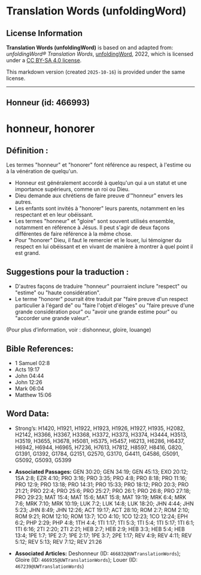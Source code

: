# Translation Words (unfoldingWord)

## License Information

**Translation Words (unfoldingWord)** is based on and adapted from: _unfoldingWord® Translation Words_, [unfoldingWord](https://unfoldingword.org/utw), 2022, which is licensed under a [CC BY-SA 4.0 license](https://creativecommons.org/licenses/by-sa/4.0/legalcode.en).

This markdown version (created `2025-10-16`) is provided under the same license.



--------------------------------

## Honneur (id: 466993)

honneur, honorer
================

Définition :
------------

Les termes "honneur" et "honorer" font référence au respect, à l'estime ou à la vénération de quelqu'un.

* Honneur est généralement accordé à quelqu'un qui a un statut et une importance supérieurs, comme un roi ou Dieu.
* Dieu demande aux chrétiens de faire preuve d'"honneur" envers les autres.
* Les enfants sont invités à "honorer" leurs parents, notamment en les respectant et en leur obéissant.
* Les termes "honneur" et "gloire" sont souvent utilisés ensemble, notamment en référence à Jésus. Il peut s'agir de deux façons différentes de faire référence à la même chose.
* Pour "honorer" Dieu, il faut le remercier et le louer, lui témoigner du respect en lui obéissant et en vivant de manière à montrer à quel point il est grand.

Suggestions pour la traduction :
--------------------------------

* D'autres façons de traduire "honneur" pourraient inclure "respect" ou "estime" ou "haute considération".
* Le terme "honorer" pourrait être traduit par "faire preuve d'un respect particulier à l'égard de" ou "faire l'objet d'éloges" ou "faire preuve d'une grande considération pour" ou "avoir une grande estime pour" ou "accorder une grande valeur".

(Pour plus d’information, voir : dishonneur, gloire, louange)

Bible References:
-----------------

* 1 Samuel 02:8
* Acts 19:17
* John 04:44
* John 12:26
* Mark 06:04
* Matthew 15:06

Word Data:
----------

* Strong’s: H1420, H1921, H1922, H1923, H1926, H1927, H1935, H2082, H2142, H3366, H3367, H3368, H3372, H3373, H3374, H3444, H3513, H3519, H3655, H3678, H5081, H5375, H5457, H6213, H6286, H6437, H6942, H6944, H6965, H7236, H7613, H7812, H8597, H8416, G820, G1391, G1392, G1784, G2151, G2570, G3170, G4411, G4586, G5091, G5092, G5093, G5399

* **Associated Passages:** GEN 30:20; GEN 34:19; GEN 45:13; EXO 20:12; 1SA 2:8; EZR 4:10; PRO 3:16; PRO 3:35; PRO 4:8; PRO 8:18; PRO 11:16; PRO 12:9; PRO 13:18; PRO 14:31; PRO 15:33; PRO 18:12; PRO 20:3; PRO 21:21; PRO 22:4; PRO 25:6; PRO 25:27; PRO 26:1; PRO 26:8; PRO 27:18; PRO 29:23; MAT 15:4; MAT 15:6; MAT 15:8; MAT 19:19; MRK 6:4; MRK 7:6; MRK 7:10; MRK 10:19; LUK 7:2; LUK 14:8; LUK 18:20; JHN 4:44; JHN 5:23; JHN 8:49; JHN 12:26; ACT 19:17; ACT 28:10; ROM 2:7; ROM 2:10; ROM 9:21; ROM 12:10; ROM 13:7; 1CO 4:10; 1CO 12:23; 1CO 12:24; EPH 6:2; PHP 2:29; PHP 4:8; 1TH 4:4; 1TI 1:17; 1TI 5:3; 1TI 5:4; 1TI 5:17; 1TI 6:1; 1TI 6:16; 2TI 2:20; 2TI 2:21; HEB 2:7; HEB 2:9; HEB 3:3; HEB 5:4; HEB 13:4; 1PE 1:7; 1PE 2:7; 1PE 2:17; 1PE 3:7; 2PE 1:17; REV 4:9; REV 4:11; REV 5:12; REV 5:13; REV 7:12; REV 21:26
* **Associated Articles:** Deshonneur  (ID: `466832@UWTranslationWords`); Gloire (ID: `466935@UWTranslationWords`); Louer (ID: `467239@UWTranslationWords`)

